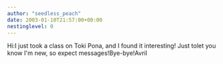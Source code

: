 ```yaml
---
author: "seedless_peach"
date: 2003-01-10T21:57:00+00:00
nestinglevel: 0
---
```

Hi:I just took a class on Toki Pona, and I found it interesting! Just tolet you know I'm new, so expect messages!Bye-bye!Avril